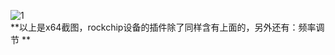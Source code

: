 ![1](https://user-images.githubusercontent.com/73426989/161381725-38113382-116a-4c8a-b24a-7d0ee5d623d6.png)      
**以上是x64截图，rockchip设备的插件除了同样含有上面的，另外还有：频率调节 **

